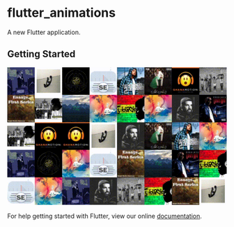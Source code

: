 # flutter_animations

A new Flutter application.

## Getting Started

![macOs Screensaver](macos-screensaver.gif?raw=true "macOS Screensaver")

For help getting started with Flutter, view our online
[documentation](https://flutter.io/).
